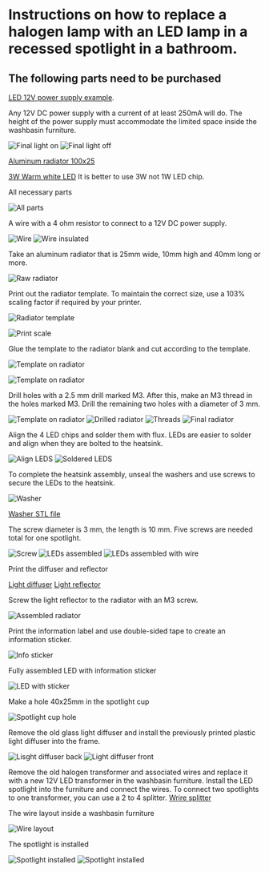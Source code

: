 # Instructions on how to replace a halogen lamp with an LED lamp in a recessed spotlight in a bathroom.

## The following parts need to be purchased

[LED 12V power supply example](https://www.wish.com/product/5b739aba85276f4d7be6cf43).

Any 12V DC power supply with a current of at least 250mA will do. The height of the power supply must accommodate the limited space inside the washbasin furniture.

![Final light on](final_lighton.jpeg)
![Final light off](final_lightoff.jpeg)

[Aluminum radiator 100x25](https://www.wish.com/search/aluminum%20radiator/product/5ae2c8115194c93728249dd5?source=search&position=48)

[3W Warm white LED](https://www.wish.com/search/LED%203W/product/5957245b2038c73845957045?source=search&position=8)
It is better to use 3W not 1W LED chip. 

All necessary parts

![All parts](all_parts1.jpeg)

A wire with a 4 ohm resistor to connect to a 12V DC power supply.

![Wire](wire.jpeg)
![Wire insulated](wire_insulated.jpeg)

Take an aluminum radiator that is 25mm wide, 10mm high and 40mm long or more.

![Raw radiator](radiator_raw_25x10mm.jpeg)

Print out the radiator template. To maintain the correct size, use a 103% scaling factor if required by your printer.

![Radiator template](radiator_template2.svg)

![Print scale](print_scale.jpg)

Glue the template to the radiator blank and cut according to the template.

![Template on radiator](radiator_blank1.jpeg)

![Template on radiator](radiator_blank2.jpeg)

Drill holes with a 2.5 mm drill marked M3. After this, make an M3 thread in the holes marked M3. Drill the remaining two holes with a diameter of 3 mm.

![Template on radiator](radiator_drilled.jpeg)
![Drilled radiator](radiator_drilled3.jpeg)
![Threads](threading.jpeg)
![Final radiator](radiator_final.jpeg)

Align the 4 LED chips and solder them with flux. LEDs are easier to solder and align when they are bolted to the heatsink.

![Align LEDS](leds_aligned.jpg)
![Soldered LEDS](leds_soldered.jpeg)

To complete the heatsink assembly, unseal the washers and use screws to secure the LEDs to the heatsink.

![Washer](washer.jpeg)

[Washer STL file](light_washer.stl)

The screw diameter is 3 mm, the length is 10 mm. Five screws are needed total for one spotlight.

![Screw](screw.jpeg)
![LEDs assembled](leds_assembled.jpeg)
![LEDs assembled with wire](leds_assembled_with_wire.jpeg)

Print the diffuser and reflector

[Light diffuser](light_diffuser_washbasin.stl)
[Light reflector](light_reflector_washbasin.stl)

Screw the light reflector to the radiator with an M3 screw.

![Assembled radiator](assembled_radiator.jpeg)

Print the information label and use double-sided tape to create an information sticker.

![Info sticker](info_sticker.jpeg)

Fully assembled LED with information sticker

![LED with sticker](leds_with_sticker.jpeg)

Make a hole 40x25mm in the spotlight cup

![Spotlight cup hole](spotlight_cup_hole.jpeg)

Remove the old glass light diffuser and install the previously printed plastic light diffuser into the frame.

![Lisght diffuser back](light_diffuser_installed_back.jpeg)
![Light diffuser front](light_diffuser_installed_front.jpeg)

Remove the old halogen transformer and associated wires and replace it with a new 12V LED transformer in the washbasin furniture. Install the LED spotlight into the furniture and connect the wires. To connect two spotlights to one transformer, you can use a 2 to 4 splitter.
[Wrire splitter](https://www.wish.com/search/wire%20splitter/product/6412b6e2b64cc73cb05a2703?source=search&position=14)

The wire layout inside a washbasin furniture

![Wire layout](washbasin_furniture_wire_layout.jpeg)

The spotlight is installed

![Spotlight installed](spotlight_installed_without_cover.jpeg)
![Spotlight installed](spotlight_installed.jpeg)